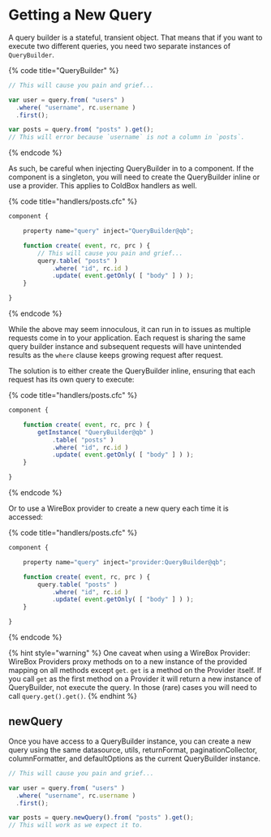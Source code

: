 # Getting a New Query

A query builder is a stateful, transient object. That means that if you want to execute two different queries, you need two separate instances of `QueryBuilder`.

{% code title="QueryBuilder" %}
```javascript
// This will cause you pain and grief...

var user = query.from( "users" )
  .where( "username", rc.username )
  .first();

var posts = query.from( "posts" ).get();
// This will error because `username` is not a column in `posts`.
```
{% endcode %}

As such, be careful when injecting QueryBuilder in to a component. If the component is a singleton, you will need to create the QueryBuilder inline or use a provider. This applies to ColdBox handlers as well.

{% code title="handlers/posts.cfc" %}
```javascript
component {

    property name="query" inject="QueryBuilder@qb";

    function create( event, rc, prc ) {
        // This will cause you pain and grief...
        query.table( "posts" )
            .where( "id", rc.id )
            .update( event.getOnly( [ "body" ] ) );
    }

}
```
{% endcode %}

While the above may seem innoculous, it can run in to issues as multiple requests come in to your application. Each request is sharing the same query builder instance and subsequent requests will have unintended results as the `where` clause keeps growing request after request.

The solution is to either create the QueryBuilder inline, ensuring that each request has its own query to execute:

{% code title="handlers/posts.cfc" %}
```javascript
component {

    function create( event, rc, prc ) {
        getInstance( "QueryBuilder@qb" )
            .table( "posts" )
            .where( "id", rc.id )
            .update( event.getOnly( [ "body" ] ) );
    }

}
```
{% endcode %}

Or to use a WireBox provider to create a new query each time it is accessed:

{% code title="handlers/posts.cfc" %}
```javascript
component {

    property name="query" inject="provider:QueryBuilder@qb";

    function create( event, rc, prc ) {
        query.table( "posts" )
            .where( "id", rc.id )
            .update( event.getOnly( [ "body" ] ) );
    }

}
```
{% endcode %}

{% hint style="warning" %}
One caveat when using a WireBox Provider: WireBox Providers proxy methods on to a new instance of the provided mapping on all methods except `get`. `get` is a method on the Provider itself. If you call `get` as the first method on a Provider it will return a new instance of QueryBuilder, not execute the query. In those (rare) cases you will need to call `query.get().get()`.
{% endhint %}

## newQuery

Once you have access to a QueryBuilder instance, you can create a new query using the same datasource, utils, returnFormat, paginationCollector, columnFormatter, and defaultOptions as the current QueryBuilder instance.

```javascript
// This will cause you pain and grief...

var user = query.from( "users" )
  .where( "username", rc.username )
  .first();

var posts = query.newQuery().from( "posts" ).get();
// This will work as we expect it to.
```
